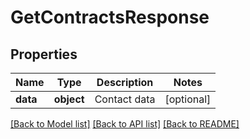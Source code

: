 # GetContractsResponse

## Properties
Name | Type | Description | Notes
------------ | ------------- | ------------- | -------------
**data** | **object** | Contact data | [optional] 

[[Back to Model list]](../README.md#documentation-for-models) [[Back to API list]](../README.md#documentation-for-api-endpoints) [[Back to README]](../README.md)

